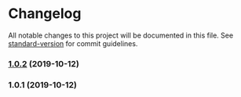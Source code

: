 # Changelog

All notable changes to this project will be documented in this file. See [standard-version](https://github.com/conventional-changelog/standard-version) for commit guidelines.

### [1.0.2](https://github.com/plumpNation/freemarker-experiment/compare/v1.0.1...v1.0.2) (2019-10-12)

### 1.0.1 (2019-10-12)
